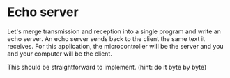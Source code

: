 # Echo server

Let's merge transmission and reception into a single program and write an echo server. An echo
server sends back to the client the same text it receives. For this application, the microcontroller
will be the server and you and your computer will be the client.

This should be straightforward to implement. (hint: do it byte by byte)
